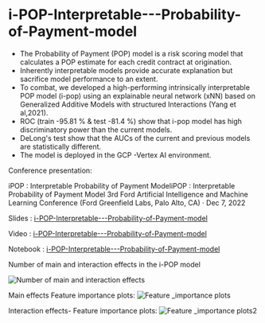 # i-POP-Interpretable---Probability-of-Payment-model

- The Probability of Payment (POP) model is a risk scoring model that calculates a POP estimate for each  credit contract at origination.
- Inherently interpretable models provide accurate explanation but sacrifice model performance to an extent.
- To combat, we developed a high-performing intrinsically interpretable POP model (i-pop) using an explainable neural network (xNN)  based on Generalized Additive Models   with structured Interactions (Yang et al,2021).   
- ROC (train -95.81 % & test -81.4 %) show that i-pop model has high discriminatory power than the current models.
- DeLong's test show that the AUCs of the current and previous models are statistically different.
- The model is deployed in the GCP -Vertex AI environment. 

Conference presentation:

iPOP : Interpretable Probability of Payment ModeliPOP : Interpretable Probability of Payment Model
3rd Ford Artificial Intelligence and Machine Learning Conference (Ford Greenfield Labs, Palo Alto, CA) · Dec 7, 2022


Slides : <a href="https://github.com/sprasadhpy/i-POP-Interpretable---Probability-of-Payment-model/blob/main/i-POP%20Interpretable%20%20Probability%20of%20Payment%20model.pdf" target="_blank">i-POP-Interpretable---Probability-of-Payment-model</a>

Video : <a href="https://github.com/sprasadhpy/i-POP-Interpretable---Probability-of-Payment-model/blob/main/015-video.mp4.mp4" target="_blank">i-POP-Interpretable---Probability-of-Payment-model</a>

Notebook : <a href="https://github.com/sprasadhpy/i-POP-Interpretable---Probability-of-Payment-model/blob/main/UK_COMM_(Latest)%20(Rahul).ipynb" target="_blank">i-POP-Interpretable---Probability-of-Payment-model</a>

Number of main and interaction effects in the i-POP model


![Number of main and interaction effects](https://user-images.githubusercontent.com/40602129/219279477-b4842114-d152-40d6-aefa-53ae18d98980.png)


 Main effects Feature importance plots: 
![Feature _importance plots](https://user-images.githubusercontent.com/40602129/219279972-de27b7cc-3da2-45f1-9801-eea7a340ea3f.png)

Interaction effects- Feature importance plots: 
![Feature _importance plots2](https://user-images.githubusercontent.com/40602129/219280102-ab8f7812-9709-4998-a3a8-6ad002cd514a.png)
